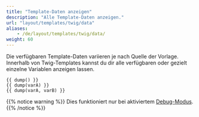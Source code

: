 ```yaml
---
title: "Template-Daten anzeigen"
description: "Alle Template-Daten anzeigen."
url: "layout/templates/twig/data"
aliases:
    - /de/layout/templates/twig/data/
weight: 60
---
```



Die verfügbaren Template-Daten variieren je nach Quelle der Vorlage. Innerhalb von Twig-Templates kannst du dir alle verfügbaren oder 
gezielt einzelne Variablen anzeigen lassen.

```twig
{{ dump() }}
{{ dump(varA) }}
{{ dump(varA, varB) }}
```

{{% notice warning %}}
Dies funktioniert nur bei aktiviertem [Debug-Modus](/de/system/debug-modus/).
{{% /notice %}}